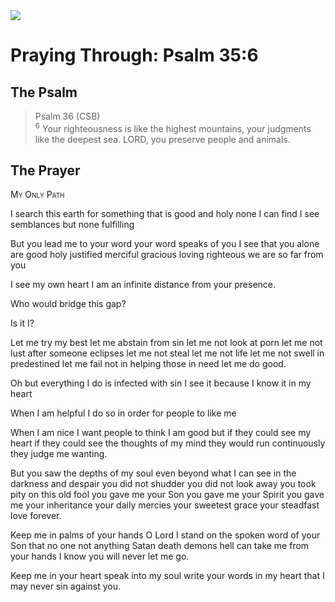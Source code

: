 <img class="intro-right" src="/images/art-paris-psalter.jpg">

# Praying Through: Psalm 35:6

## The Psalm

>Psalm 36 (CSB)  
><sup>6</sup> Your righteousness is like the highest mountains, your judgments like the deepest sea. LORD, you preserve people and animals. 

## The Prayer

<div style="font-variant: small-caps;">
My Only Path
</div>

I search this earth
  for something that is good and holy
  none I can find
  I see semblances
  but none fulfilling

But you lead me to your word
  your word speaks of you
  I see that you alone are good
  holy
  justified
  merciful
  gracious
  loving
  righteous
  we are so far from you

I see my own heart
  I am an infinite distance from your presence.

Who would bridge this gap?

Is it I?

Let me try my best
  let me abstain from sin
  let me not look at porn
  let me not lust after someone eclipses
  let me not steal 
  let me not life
  let me not swell in predestined
  let me fail not in helping those in need
  let me do good.

Oh but everything I do is infected with sin
  I see it because I know it in my heart
  
When I am helpful
  I do so in order for people to like me

When I am nice
  I want people to think I am good
  but if they could see my heart
  if they could see the thoughts of my mind
  they would run continuously
  they judge me wanting.

But you saw the depths of my soul
  even beyond what I can see
  in the darkness and despair
  you did not shudder 
  you did not look away
  you took pity on this old fool
  you gave me your Son
  you gave me your Spirit
  you gave me your inheritance
  your daily mercies
  your sweetest grace 
  your steadfast love
  forever.

Keep me in palms of your hands
  O Lord
  I stand on the spoken word of your Son
  that no one
  not anything
  Satan
  death
  demons
  hell
  can take me from your hands
  I know
  you will never let me go.

Keep me in your heart
  speak into my soul
  write your words in my heart
  that I may never sin against you.

